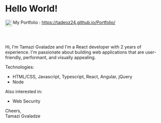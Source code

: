 # Hello World!

<a href="https://www.linkedin.com/in/tadeoz/">
  <img align="left" alt="Tamazi Gvaladze - LinkedIn" width="22px" src="https://cdn.jsdelivr.net/npm/simple-icons@v3/icons/linkedin.svg"/>
</a>

My Portfolio : https://tadeoz24.github.io/Portfolio/

<br />
<br />

Hi, I'm Tamazi Gvaladze and I'm a React developer with 2 years of experience. I'm passionate about building web applications that are user-friendly, performant, and visually appealing.


Technologies:
- HTML/CSS, Javascript, Typescript, React, Angular, jQuery
- Node

Also interested in:
- Web Security  

Cheers,  
Tamazi Gvaladze

